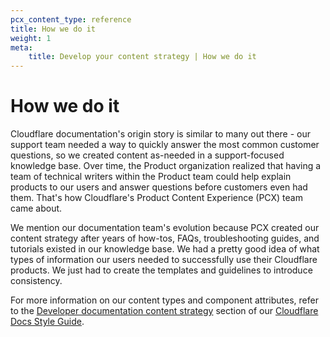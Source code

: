 ```yaml
---
pcx_content_type: reference
title: How we do it
weight: 1
meta:
    title: Develop your content strategy | How we do it
---
```


# How we do it

Cloudflare documentation's origin story is similar to many out there - our support team needed a way to quickly answer the most common customer questions, so we created content as-needed in a support-focused knowledge base.  Over time, the Product organization realized that having a team of technical writers within the Product team could help explain products to our users and answer questions before customers even had them. That's how Cloudflare's Product Content Experience (PCX) team came about.

We mention our documentation team's evolution because PCX created our content strategy after years of how-tos, FAQs, troubleshooting guides, and tutorials existed in our knowledge base. We had a pretty good idea of what types of information our users needed to successfully use their Cloudflare products. We just had to create the templates and guidelines to introduce consistency.

For more information on our content types and component attributes, refer to the [Developer documentation content strategy](https://developers.cloudflare.com/style-guide/documentation-content-strategy/) section of our [Cloudflare Docs Style Guide](https://developers.cloudflare.com/style-guide/).